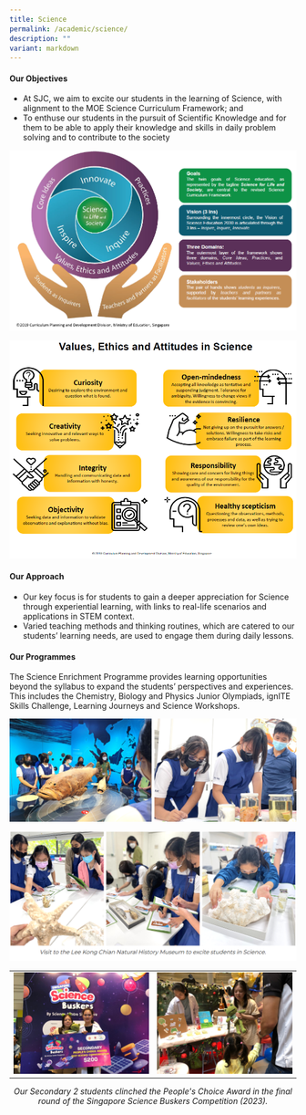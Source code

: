 ```yaml
---
title: Science
permalink: /academic/science/
description: ""
variant: markdown
---
```

<style type="text/css">
figcaption 
{
text-align:center;
font-style: italic;
}
</style>

#### **Our Objectives**


*   At SJC, we aim to excite our students in the learning of Science, with alignment to the MOE Science Curriculum Framework; and
*   To enthuse our students in the pursuit of Scientific Knowledge and for them to be able to apply their knowledge and skills in daily problem solving and to contribute to the society

![](/images/Curriculum/Science/S1.png)

![](/images/Curriculum/Science/S2.png)


#### **Our Approach**


*   Our key focus is for students to gain a deeper appreciation for Science through experiential learning, with links to real-life scenarios and applications in STEM context.
*   Varied teaching methods and thinking routines, which are catered to our students’ learning needs, are used to engage them during daily lessons.

#### **Our Programmes**


The Science Enrichment Programme provides learning opportunities beyond the syllabus to expand the students’ perspectives and experiences. This includes the Chemistry, Biology and Physics Junior Olympiads, ignITE Skills Challenge, Learning Journeys and Science Workshops.  

![](/images/Curriculum/Science/S3.png)

![](/images/Curriculum/Science/S4.png)

|  |  |
| -------- | -------- |
| ![](/images/Curriculum/Science/8599a867-001b-432c-aabc-f374a2f78d2e.JPG)     | ![](/images/Curriculum/Science/4e3dd5a9-ed4c-4a48-9ae5-49bd7d5684e6%202.JPG)     |



<figcaption> Our Secondary 2 students clinched the People's Choice Award in the final round of the Singapore Science Buskers Competition (2023).
	</figcaption>